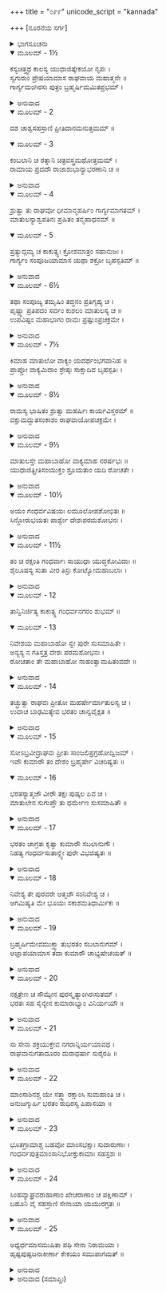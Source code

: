 +++
title = "೦೯೯"
unicode_script = "kannada"

+++
[ನೂರನೆಯ ಸರ್ಗ]



<details><summary>ಭಾಗಸೂಚನಾ</summary>

ಕೇಕೆಯ ದೇಶದಿಂದ ಬ್ರಹ್ಮರ್ಷಿ ಗಾರ್ಗ್ಯರು ಶ್ರೀರಾಮನಿಗೆ ಬಹುಮಾನಗಳನ್ನು ತಂದುದು, ಮಹರ್ಷಿಯ ಸಂದೇಶದಂತೆ ಶ್ರೀರಾಮನ ಆಜ್ಞೆಯಂತೆ ಭರತನು ಕುಮಾರರೊಂದಿಗೆ ಗಂಧರ್ವದೇಶದ ಆಕ್ರಮಣಕ್ಕಾಗಿ ಪ್ರಯಾಣ
</details>

<details open><summary>ಮೂಲಮ್ - 1½</summary>

ಕಸ್ಯಚಿತ್ತ್ವಥ ಕಾಲಸ್ಯ ಯುಧಾಜಿತ್ಕೇಕಯೋ ನೃಪಃ ।  
ಸ್ವಗುರುಂ ಪ್ರೇಷಯಾಮಾಸ ರಾಘವಾಯ ಮಹಾತ್ಮನೇ ॥  
ಗಾರ್ಗ್ಯಮಂಗಿರಸಃ ಪುತ್ರಂ ಬ್ರಹ್ಮರ್ಷಿಮಮಿತಪ್ರಭಮ್ ।
</details>

<details><summary>ಅನುವಾದ</summary>

ಕೆಲಕಾಲದ ಬಳಿಕ ಕೇಕಯ ದೇಶದ ರಾಜಾ ಯುಧಾಜಿತ್ತು ತನ್ನ ಪುರೋಹಿತ ಅಮಿತ ತೇಜಸ್ವೀ ಅಂಗೀರಸನ ಪುತ್ರರಾದ ಬ್ರಹ್ಮರ್ಷಿ ಗಾರ್ಗ್ಯರನ್ನು ಮಹಾತ್ಮಾ ಶ್ರೀರಾಮನ ಬಳಿಗೆ ಕಳಿಸಿದನು.॥1½॥
</details>

<details open><summary>ಮೂಲಮ್ - 2</summary>

ದಶ ಚಾಶ್ವಸಹಸ್ರಾಣಿ ಪ್ರೀತಿದಾನಮನುತ್ತಮಮ್ ॥
</details>

<details open><summary>ಮೂಲಮ್ - 3</summary>

ಕಂಬಲಾನಿ ಚ ರತ್ನಾನಿ ಚಿತ್ರವಸ್ತ್ರಮಥೋತ್ತಮಮ್ ।  
ರಾಮಾಯ ಪ್ರದದೌ ರಾಜಾಶುಭಾನ್ಯಾಭರಣಾನಿ ಚ ॥
</details>

<details><summary>ಅನುವಾದ</summary>

ಅವರೊಂದಿಗೆ ಶ್ರೀರಾಮಚಂದ್ರನಿಗೆ ಪ್ರೇಮದ ಕಾಣಿಕೆಯಾಗಿ ಹತ್ತುಸಾವಿರ ಕುದುರೆಗಳನ್ನು, ರತ್ನ ಕಂಬಳಿಗಳನ್ನು, ಉಣ್ಣೆಯ ಶಾಲುಗಳನ್ನು, ನಾನಾ ರೀತಿಯ ರತ್ನಗಳನ್ನು, ಚಿತ್ರ-ವಿಚಿತ್ರ ಸುಂದರ ವಸಗಳನ್ನು, ಮನೋಹರ ಒಡವೆಗಳನ್ನು ಕಳಿಸಿಕೊಟ್ಟನು.॥2-3॥
</details>

<details open><summary>ಮೂಲಮ್ - 4</summary>

ಶ್ರುತ್ವಾ ತು ರಾಘವೋ ಧೀಮಾನ್ಮಹರ್ಷಿಂ ಗಾರ್ಗ್ಯಮಾಗತಮ್ ।  
ಮಾತುಲಸ್ಯಾಶ್ವಪತಿನಃ ಪ್ರಹಿತಂ ತನ್ಮಹಾಧನಮ್ ॥
</details>

<details open><summary>ಮೂಲಮ್ - 5</summary>

ಪ್ರತ್ಯುದ್ಗಮ್ಯ ಚ ಕಾಕುತ್ಸ್ಥಃ ಕ್ರೋಶಮಾತ್ರಂ ಸಹಾನುಜಃ ।  
ಗಾರ್ಗ್ಯಂ ಸಂಪೂಜಯಾಮಾಸ ಯಥಾ ಶಕ್ರೋ ಬೃಹಸ್ಪತಿಮ್ ॥
</details>

<details><summary>ಅನುವಾದ</summary>

ಮಾವನಾದ ಅಶ್ವಪತಿ ಪುತ್ರ ಯುಧಾಜಿತ್ತು ಕಳಿಸಿದ ಮಹರ್ಷಿ ಗಾರ್ಗ್ಯರು ಬಹುಮೂಲ್ಯ ಕಾಣಿಕೆಗಳನ್ನೆತ್ತಿಕೊಂಡು ಅಯೋಧ್ಯೆಗೆ ಬಂದಿರುವರು ಎಂದು ಪರಮ ಬುದ್ಧಿವಂತ ರಾಘವೇಂದ್ರನು ಕೇಳಿದಾಗ, ಅವನು ತಮ್ಮಂದಿರೊಂದಿಗೆ ಒಂದು ಗಾವುದ ಮುಂದೆ ಹೋಗಿ, ಇಂದ್ರನು ಬೃಹಸ್ಪತಿಯನ್ನು ಸ್ವಾಗತಿಸಿ ಪೂಜಿಸಿದಂತೆ ಮಹರ್ಷಿ ಗಾರ್ಗ್ಯರನ್ನು ಸ್ವಾಗತ-ಸತ್ಕಾರ ಮಾಡಿ ಪೂಜಿಸಿದನು.॥4-5॥
</details>

<details open><summary>ಮೂಲಮ್ - 6½</summary>

ತಥಾ ಸಂಪೂಜ್ಯ ತಮೃಷಿಂ ತದ್ಧನಂ ಪ್ರತಿಗೃಹ್ಯ ಚ ।  
ಪೃಷ್ಟ್ವಾ ಪ್ರತಿಪದಂ ಸರ್ವಂ ಕುಶಲಂ ಮಾತುಲಸ್ಯ ಚ ॥  
ಉಪವಿಷ್ಟಂ ಮಹಾಭಾಗಂ ರಾಮಃ ಪ್ರಷ್ಟುಂಪ್ರಚಕ್ರಮೇ ।
</details>

<details><summary>ಅನುವಾದ</summary>

ಹೀಗೆ ಮಹರ್ಷಿಯನ್ನು ಆದರ-ಸತ್ಕಾರ ಮಾಡಿ ಆ ಉಡುಗೊರೆಯನ್ನು ಸ್ವೀಕರಿಸಿದ ಬಳಿಕ ಶ್ರೀರಾಮನು ಮಾವನ ಮನೆಯ ಎಲ್ಲ ಕ್ಷೇಮವನ್ನು ಕೇಳಿದನು. ಮತ್ತೆ ಮಹಾಭಾಗ ಬ್ರಹ್ಮರ್ಷಿಗಳು ಸುಂದರ ಆಸನದಲ್ಲಿ ವಿರಾಜಿಸಿ ದಾಗ ಶ್ರೀರಾಮನು ಇಂತು ಕೇಳಿದನು.॥6½॥
</details>

<details open><summary>ಮೂಲಮ್ - 7½</summary>

ಕಿಮಾಹ ಮಾತುಲೋ ವಾಕ್ಯಂ ಯದರ್ಥಂಭಗವಾನಿಹ ॥  
ಪ್ರಾಪ್ತೋ ವಾಕ್ಯಮಿದಾಂ ಶ್ರೇಷ್ಠಃ ಸಾಕ್ಷಾದಿವ ಬೃಹಸ್ಪತಿಃ ।
</details>

<details><summary>ಅನುವಾದ</summary>

ಬ್ರಹ್ಮರ್ಷಿಯೇ! ನನ್ನ ಮಾವನು ಏನು ಸಂದೇಶ ಕಳಿಸಿರುವನು? ಅದಕ್ಕಾಗಿ ಸಾಕ್ಷಾತ್ ಬೃಹಸ್ಪತಿಯಂತಿರುವ ಶ್ರೇಷ್ಠ ವಾಗ್ಮಿಗಳಾದ ಪೂಜ್ಯಪಾದ ಮಹರ್ಷಿಗಳಾದ ನೀವು ಇಲ್ಲಿಗೆ ಆಗಮಿಸುವ ಕಾರಣವೇನು.॥7½॥
</details>

<details open><summary>ಮೂಲಮ್ - 8½</summary>

ರಾಮಸ್ಯ ಭಾಷಿತಂ ಶ್ರುತ್ವಾ ಮಹರ್ಷಿಃ ಕಾರ್ಯವಿಸ್ತರಮ್ ॥  
ವಕ್ತುಮದ್ಭುತಸಂಕಾಶಂ ರಾಘವಾಯೋಪಚಕ್ರಮೇ ।
</details>

<details><summary>ಅನುವಾದ</summary>

ಶ್ರೀರಾಮನ ಈ ಪ್ರಶ್ನೆ ಕೇಳಿ ಮಹರ್ಷಿಗಳು ಅವನಲ್ಲಿ ಅದ್ಭುತಕಾರ್ಯದ ವಿವರಣೆ ಹೇಳತೊಡಗಿದರು.॥8½॥
</details>

<details open><summary>ಮೂಲಮ್ - 9½</summary>

ಮಾತುಲಸ್ತೇ ಮಹಾಬಾಹೋ ವಾಕ್ಯಮಾಹ ನರರ್ಷಭಃ ॥  
ಯುಧಾಜಿತ್ಪ್ರೀತಿಸಂಯುಕ್ತಂ ಶ್ರೂಯತಾಂ ಯದಿ ರೋಚತೇ ।
</details>

<details><summary>ಅನುವಾದ</summary>

ಮಹಾಬಾಹೋ ! ನಿಮ್ಮ ಮಾವ ನರಶ್ರೇಷ್ಠ ಯುಧಾಜಿತ್ತು ಪ್ರೇಮಪೂರ್ವಕ ಕಳಿಸಿದ ಸಂದೇಶವನ್ನು ಕೇಳಲು ನಿನಗೆ ಇಷ್ಟವಿರುವುದಾದರೆ ಹೇಳುವೆನು, ಕೇಳು.॥9½॥
</details>

<details open><summary>ಮೂಲಮ್ - 10½</summary>

ಅಯಂ ಗಂಧರ್ವವಿಷಯಃ ಲಮೂಲೋಪಶೋಭಿತಃ ॥  
ಸಿನ್ಧೋರುಭಯತಃ ಪಾರ್ಶ್ವೇ ದೇಶಃಪರಮಶೋಭನಃ ।
</details>

<details><summary>ಅನುವಾದ</summary>

ಅವರು ಹೇಳಿದರು - ಫಲ ಮೂಲಗಳಿಂದ ಸಮೃದ್ಧವಾದ, ಸುಶೋಭಿತವಾದ ಸುಂದರ ಗಂಧರ್ವ ದೇಶವು ಸಿಂಧೂ ನದಿಯ ಎರಡೂ ತೀರಗಳನ್ನು ವ್ಯಾಪಿಸಿಕೊಂಡಿದೆ.॥10½॥
</details>

<details open><summary>ಮೂಲಮ್ - 11½</summary>

ತಂ ಚ ರಕ್ಷಂತಿ ಗಂಧರ್ವಾಃ ಸಾಯುಧಾ ಯುದ್ಧಕೋವಿದಾಃ ॥  
ಶೈಲೂಷಸ್ಯ ಸುತಾ ವೀರ ತಿಸ್ರಃ ಕೋಟ್ಯೋಮಹಾಬಲಾಃ ।
</details>

<details><summary>ಅನುವಾದ</summary>

ವೀರ ರಘುನಂದನ! ಗಂಧರ್ವ ರಾಜ ಶೈಲೂಷನ ಸಂತಾನಗಳು, ಯುದ್ಧ ಕಲೆಯಲ್ಲಿ ಕುಶಲರಾದ, ಮಹಾಬಲಿಷ್ಠರಾದ ಮೂರು ಕೋಟಿ ಗಂಧರ್ವರು ಅಸ್ತ್ರ-ಶಸ್ತ್ರಗಳಿಂದ ಸಂಪನ್ನರಾಗಿ ಆ ದೇಶವನ್ನು ರಕ್ಷಿಸುತ್ತಿದ್ದಾರೆ.॥11½॥
</details>

<details open><summary>ಮೂಲಮ್ - 12</summary>

ತಾನ್ವಿನಿರ್ಜಿತ್ಯ ಕಾಕುತ್ಸ್ಥ ಗಂಧರ್ವನಗರಂ ಶುಭಮ್ ॥
</details>

<details open><summary>ಮೂಲಮ್ - 13</summary>

ನಿವೇಶಯ ಮಹಾಬಾಹೋ ಸ್ವೇ ಪುರೇ ಸುಸಮಾಹಿತೇ ।  
ಅನ್ಯಸ್ಯ ನ ಗತಿಸ್ತತ್ರ ದೇಶಃ ಪರಮಶೋಭನಃ ।  
ರೋಚತಾಂ ತೇ ಮಹಾಬಾಹೋ ನಾಹಂತ್ವಾಮಹಿತಂವದೇ ॥
</details>

<details><summary>ಅನುವಾದ</summary>

ಮಹಾಬಾಹೋ! ಶುಭಕರವಾದ ಆ ಗಂಧರ್ವ ನಗರವನ್ನು ನೀನು ಗೆದ್ದು ಅಲ್ಲಿ ಸಂಪತ್ಸಮೃದ್ಧವಾದ ಎರಡು ನಗರಗಳನ್ನು ಪ್ರತಿಷ್ಠಾಪಿಸು. ಅತ್ಯಂತ ಸುಂದರವಾದ ಆ ದೇಶಕ್ಕೆ ಮತ್ಯಾರೂ ಹೋಗಲಾರರು. ಆದುದರಿಂದ ನೀನೇ ಅಲ್ಲಿಗೆ ಹೋಗಿ ಅದನ್ನು ಸ್ವಾಧೀನಪಡಿಸಿಕೋ. ನಾನು ಎಂದೂ ನಿನಗೆ ಅಹಿತವಾದುದನ್ನು ಹೇಳುವುದಿಲ್ಲ.॥12-13॥
</details>

<details open><summary>ಮೂಲಮ್ - 14</summary>

ತಚ್ಛ್ರುತ್ವಾ ರಾಘವಃ ಪ್ರೀತೋ ಮಹರ್ಷೇರ್ಮಾತುಲಸ್ಯ ಚ ।  
ಉವಾಚ ಬಾಢಮಿತ್ಯೇವ ಭರತಂ ಚಾನ್ವವೈಕ್ಷತ ॥
</details>

<details><summary>ಅನುವಾದ</summary>

ಮಹರ್ಷಿ ಮತ್ತು ಮಾವನ ಆ ಮಾತನ್ನು ಕೇಳಿ ರಘುನಾಥನಿಗೆ ಬಹಳ ಸಂತೋಷವಾಗಿ ಹಾಗೆಯೇ ಆಗಲಿ ಎಂದು ಹೇಳಿ ಭರತನ ಕಡೆಗೆ ನೋಡಿದನು.॥14॥
</details>

<details open><summary>ಮೂಲಮ್ - 15</summary>

ಸೋಽಬ್ರವೀದ್ರಾಘವಃ ಪ್ರೀತಃ ಸಾಂಜಲಿಪ್ರಗ್ರಹೋದ್ವಿಜಮ್ ।  
ಇವೌ ಕುಮಾರೌ ತಂ ದೇಶಂ ಬ್ರಹ್ಮರ್ಷೇ ವಿಚರಿಷ್ಯತಃ ॥
</details>

<details open><summary>ಮೂಲಮ್ - 16</summary>

ಭರತಸ್ಯಾತ್ಮಜೌ ವೀರೌ ತಕ್ಷಃ ಪುಷ್ಕಲ ಏವ ಚ ।  
ಮಾತುಲೇನ ಸುಗುಪ್ತೌ ತು ಧರ್ಮೇಣ ಸುಸಮಾಹಿತೌ ॥
</details>

<details><summary>ಅನುವಾದ</summary>

ಬಳಿಕ ಶ್ರೀರಾಮನು ಆ ಮಹರ್ಷಿಗೆ ಕೈಜೋಡಿಸಿಕೊಂಡು ಹೇಳಿದನು- ಬ್ರಹ್ಮರ್ಷಿಗಳೇ! ಇವರಿಬ್ಬರು ಕುಮಾರರು ತಕ್ಷ ಮತ್ತು ಪುಷ್ಕಲರು ಭರತನ ವೀರಪುತ್ರರಾಗಿದ್ದಾರೆ. ಇವರು ಆ ದೇಶದಲ್ಲಿ ಇದ್ದು, ಮಾವನಿಂದ ಸುರಕ್ಷಿತರಾಗಿ ಧರ್ಮದಿಂದ ಏಕಾಗ್ರಚಿತ್ತರಾಗಿ ಆ ದೇಶವನ್ನು ಆಳುವರು.॥15-16॥
</details>

<details open><summary>ಮೂಲಮ್ - 17</summary>

ಭರತಂ ಚಾಗ್ರತಃ ಕೃತ್ವಾ ಕುಮಾರೌ ಸಬಲಾನುಗೌ ।  
ನಿಹತ್ಯ ಗಂಧರ್ವಸುತಾನ್ದ್ವೇ ಪುರೇ ವಿಭಜಿಷ್ಯತಃ ॥
</details>

<details><summary>ಅನುವಾದ</summary>

ಇವರಿಬ್ಬರೂ ಕುಮಾರರು ಭರತನನ್ನು ಮುಂದಿಟ್ಟುಕೊಂಡು ಸೈನ್ಯ, ಸೇವಕರೊಂದಿಗೆ ಅಲ್ಲಿಗೆ ಹೋಗಿ, ಆ ಗಂಧರ್ವ ರನ್ನು ಸಂಹರಿಸಿ ಬೇರೆ-ಬೇರೆಯಾಗಿ ಎರಡು ನಗರಗಳನ್ನು ನೆಲೆಗೊಳಿಸುವರು.॥17॥
</details>

<details open><summary>ಮೂಲಮ್ - 18</summary>

ನಿವೇಶ್ಯ ತೇ ಪುರವರೇ ಆತ್ಮಜೌ ಸಂನಿವೇಶ್ಯ ಚ ।  
ಆಗಮಿಷ್ಯತಿ ಮೇ ಭೂಯಃ ಸಕಾಶಮತಿಧಾರ್ಮಿಕಃ ॥
</details>

<details><summary>ಅನುವಾದ</summary>

ಆ ಎರಡು ಶ್ರೇಷ್ಠ ನಗರಗಳನ್ನು ಸ್ಥಾಪಿಸಿ ಅವುಗಳಲ್ಲಿ ತನ್ನ ಎರಡೂ ಪುತ್ರರಿಗೆ ಪಟ್ಟಾಭಿಷೇಕ ಮಾಡಿ ಅತ್ಯಂತ ಧರ್ಮಾತ್ಮಾ ಭರತನು ಪುನಃ ನನ್ನ ಬಳಿಗೆ ಹಿಂದಿರುಗುವನು.॥18॥
</details>

<details open><summary>ಮೂಲಮ್ - 19</summary>

ಬ್ರಹ್ಮರ್ಷಿಮೇವಮುಕ್ತ್ವಾ ತುಭರತಂ ಸಬಲಾನುಗಮ್ ।  
ಆಜ್ಞಾಪಯಾಮಾಸ ತದಾ ಕುಮಾರೌ ಚಾಭ್ಯಷೇಚಯತ್ ॥
</details>

<details><summary>ಅನುವಾದ</summary>

ಬ್ರಹ್ಮರ್ಷಿಗಳಲ್ಲಿ ಹೀಗೆ ಹೇಳಿ ಶ್ರೀರಾಮಚಂದ್ರನು ಭರತನಿಗೆ ಸೈನ್ಯದೊಂದಿಗೆ ಅಲ್ಲಿಗೆ ಹೋಗಲು ಆಜ್ಞಾಪಿಸಿದನು ಹಾಗೂ ಇಬ್ಬರೂ ಕುಮಾರರಿಗೆ ಮೊದಲೇ ರಾಜ್ಯಾಭಿಷೇಕ ಮಾಡಿಬಿಟ್ಟನು.॥19॥
</details>

<details open><summary>ಮೂಲಮ್ - 20</summary>

ನಕ್ಷತ್ರೇಣ ಚ ಸೌಮ್ಯೇನ ಪುರಸ್ಕೃತ್ಯಾಂಗಿರಃಸುತಮ್ ।  
ಭರತಃ ಸಹ ಸೈನ್ಯೇನ ಕುಮಾರಾಭ್ಯಾಂ ವಿನಿರ್ಯಯೌ ॥
</details>

<details><summary>ಅನುವಾದ</summary>

ಬಳಿಕ ಸೌಮ್ಯ ಮೃಗಶಿರಾ ನಕ್ಷತ್ರದಲ್ಲಿ ಅಂಗಿರಾಪುತ್ರ ಮಹರ್ಷಿ ಗಾರ್ಗ್ಯರನ್ನು ಮುಂದಿಟ್ಟುಕೊಂಡು, ಕುಮಾರರೊಂದಿಗೆ ಭರತನು ಪ್ರಯಾಣ ಬೆಳೆಸಿದನು.॥20॥
</details>

<details open><summary>ಮೂಲಮ್ - 21</summary>

ಸಾ ಸೇನಾ ಶಕ್ರಯುಕ್ತೇವ ನಗರಾನ್ನಿರ್ಯಯಾವಥ ।  
ರಾಘವಾನುಗತಾದೂರಂ ದುರಾಧರ್ಷಾ ಸುರೈರಪಿ ॥
</details>

<details><summary>ಅನುವಾದ</summary>

ಇಂದ್ರನಿಂದ ಪ್ರೇರಿತನಾದ ದೇವಸೈನ್ಯದಂತೆ, ದೇವತೆಗಳಿಗೂ ದುರ್ಜಯವಾದ ಆ ಸೇನೆಯು ನಗರದಿಂದ ಹೊರಟಿತು. ಭಗವಾನ್ ಶ್ರೀರಾಮನು ದೂರದವರೆಗೆ ಹೋಗಿ ಬೀಳ್ಕೊಟ್ಟನು.॥21॥
</details>

<details open><summary>ಮೂಲಮ್ - 22</summary>

ಮಾಂಸಾಶಿನಶ್ಚ ಯೇ ಸತ್ತ್ವಾ ರಕ್ಷಾಂಸಿ ಸುಮಹಾಂತಿ ಚ ।  
ಅನುಜಗ್ಮುರ್ಹಿ ಭರತಂ ರುಧಿರಸ್ಯ ಪಿಪಾಸಯಾ ॥
</details>

<details><summary>ಅನುವಾದ</summary>

ಮಾಂಸಾಹಾರಿ ಜಂತುಗಳು, ದೊಡ್ಡ-ದೊಡ್ಡ ರಾಕ್ಷಸರು ಯುದ್ಧದಲ್ಲಿ, ರಕ್ತಪಾತದ ಇಚ್ಛೆಯಿಂದ ಭರತನ ಹಿಂದೆ-ಹಿಂದೆಯೇ ನಡೆದವು.॥22॥
</details>

<details open><summary>ಮೂಲಮ್ - 23</summary>

ಭೂತಗ್ರಾಮಾಶ್ಚ ಬಹವೋ ಮಾಂಸಭಕ್ಷಾಃ ಸುದಾರುಣಾಃ ।  
ಗಂಧರ್ವಪುತ್ರಮಾಂಸಾನಿಭೋಕ್ತುಕಾಮಾಃ ಸಹಸ್ರಶಃ ॥
</details>

<details><summary>ಅನುವಾದ</summary>

ಅತ್ಯಂತ ಭಯಂಕರ ಅನೇಕ ಸಾವಿರ ಮಾಂಸಭಕ್ಷಿ ಭೂತ ಸಮೂಹವು ಗಂಧರ್ವ ಪುತ್ರರ ಮಾಂಸವನ್ನು ತಿನ್ನಲು ಆ ಸೈನ್ಯದೊಂದಿಗೆ ಹೋಯಿತು.॥23॥
</details>

<details open><summary>ಮೂಲಮ್ - 24</summary>

ಸಿಂಹವ್ಯಾಘ್ರವರಾಹಾಣಾಂ ಖೇಚರಾಣಾಂ ಚ ಪಕ್ಷಿಣಾಮ್ ।  
ಬಹೂನಿ ವೈ ಸಹಸ್ರಾಣಿ ಸೇನಾಯಾ ಯಯುರಗ್ರತಃ ॥
</details>

<details><summary>ಅನುವಾದ</summary>

ಸಿಂಹ, ಹುಲಿ, ಕಾಡುಹಂದಿ, ಆಕಾಶಚಾರೀ ಪಕ್ಷಿಗಳು ಅನೇಕ ಸಾವಿರ ಸಂಖ್ಯೆಯಲ್ಲಿ ಸೈನ್ಯದ ಮುಂದೆ-ಮುಂದೆ ನಡೆದವು.॥24॥
</details>

<details open><summary>ಮೂಲಮ್ - 25</summary>

ಅಧ್ಯರ್ಧಮಾಸಮುಷಿತಾ ಪಥಿ ಸೇನಾ ನಿರಾಮಯಾ ।  
ಹೃಷ್ಟಪುಷ್ಟಜನಾಕೀರ್ಣಾ ಕೇಕಯಂ ಸಮುಪಾಗಮತ್ ॥
</details>

<details><summary>ಅನುವಾದ</summary>

ದಾರಿಯಲ್ಲಿ ಒಂದೂವರೆ ತಿಂಗಳು ಕಳೆದು ಹೃಷ್ಟ-ಪುಷ್ಟ ಮನುಷ್ಯರಿಂದ ತುಂಬಿದ ಆ ಸೈನ್ಯವು ಕ್ಷೇಮವಾಗಿ ಕೇಕಯ ದೇಶವನ್ನು ತಲುಪಿತು.॥25॥
</details>

<details><summary>ಅನುವಾದ (ಸಮಾಪ್ತಿಃ)</summary>

ಶ್ರೀವಾಲ್ಮೀಕಿ ವಿರಚಿತ ಆರ್ಷರಾಮಾಯಣ ಆದಿಕಾವ್ಯದ ಉತ್ತರ ಕಾಂಡದಲ್ಲಿ ನೂರನೆಯ ಸರ್ಗ ಪೂರ್ಣವಾಯಿತು. ॥100॥
</details>
